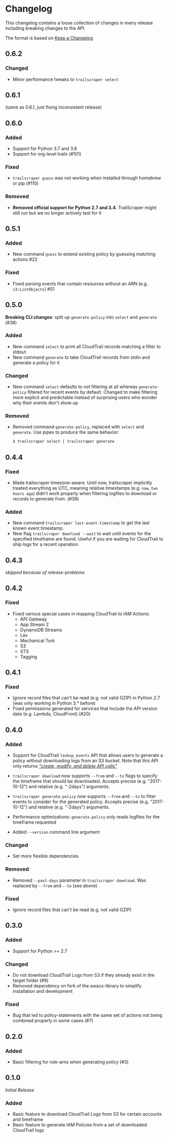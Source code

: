 # Changelog

This changelog contains a loose collection of changes in every release including breaking changes to the API.

The format is based on [Keep a Changelog](http://keepachangelog.com/)

## 0.6.2

### Changed

* Minor performance tweaks to `trailscraper select`

## 0.6.1

(same as 0.6.1, just fixing inconsistent release)

## 0.6.0

### Added

* Support for Python 3.7 and 3.8
* Support for org-level trails (#101)

### Fixed

* `trailscraper guess` was not working when installed through homebrew or pip (#110)

### Removed

* **Removed official support for Python 2.7 and 3.4**. TrailScraper might still run but we no longer actively test for it

## 0.5.1

### Added

* New command `guess` to extend existing policy by guessing matching actions #22

### Fixed

* Fixed parsing events that contain resources without an ARN (e.g. `s3:ListObjects`) #51

## 0.5.0

**Breaking CLI changes**: split up `generate-policy` into `select` and `generate` (#38)

### Added

* New command `select` to print all CloudTrail records matching a filter to stdout
* New command `generate` to take CloudTrail records from stdin and generate a policy for it

### Changed

* New command `select` defaults to not filtering at all whereas `generate-policy` filtered for recent events by default.
  Changed to make filtering more explicit and predictable instead of surprising users who wonder why their events don't show up

### Removed

* Removed command `generate-policy`, replaced with `select` and `generate`. Use pipes to produce the same behavior: 
  ```bash
  $ trailscraper select | trailscraper generate
  ```

## 0.4.4

### Fixed

* Made trailscraper timezone-aware. Until now, trailscraper implicitly treated everything as UTC, meaning relative timestamps (e.g. `now`, `two hours ago`) didn't work properly when filtering logfiles to download or records to generate from. (#39) 

### Added

* New command `trailscraper last-event-timestamp` to get the last known event timestamp.
* New flag `trailscraper download --wait` to wait until events for the specified timeframe are found.
  Useful if you are waiting for CloudTrail to ship logs for a recent operation.


## 0.4.3

_skipped because of release-problems_

## 0.4.2

### Fixed

* Fixed various special cases in mapping CloudTrail to IAM Actions:
  * API Gateway
  * App Stream 2
  * DynamoDB Streams
  * Lex
  * Mechanical Turk
  * S3
  * STS
  * Tagging

## 0.4.1

### Fixed

* Ignore record files that can't be read (e.g. not valid GZIP) in Python 2.7 (was only working in Python 3.* before)
* Fixed permissions generated for services that include the API version date (e.g. Lambda, CloudFront) (#20)

## 0.4.0

### Added

* Support for CloudTrail `lookup_events` API that allows users to generate a policy without downloading logs from an S3 bucket.
  Note that this API only returns _["create, modify, and delete API calls"](https://docs.aws.amazon.com/awscloudtrail/latest/userguide/view-cloudtrail-events-supported-services.html)_
* `trailscraper download` now supports `--from` and `--to` flags to specify the timeframe that should be downloaded. Accepts precise (e.g. "2017-10-12") and relative (e.g. "-2days") arguments.
* `trailscraper generate-policy` now supports `--from` and `--to` to filter events to consider for the generated policy. Accepts precise (e.g. "2017-10-12") and relative (e.g. "-2days") arguments.

* Performance optimizations: `generate-policy` only reads logfiles for the timeframe requested

* Added `--version` command line argument

### Changed

* Set more flexible dependencies

### Removed

* Removed `--past-days` parameter in `trailscraper download`. Was replaced by `--from` and `--to` (see above)

### Fixed

* Ignore record files that can't be read (e.g. not valid GZIP)

## 0.3.0

### Added

* Support for Python >= 2.7

### Changed

* Do not download CloudTrail Logs from S3 if they already exist in the target folder (#9)
* Removed dependency on fork of the awacs-library to simplify installation and development 

### Fixed

* Bug that led to policy-statements with the same set of actions not being combined properly in some cases (#7) 

## 0.2.0

### Added

* Basic filtering for role-arns when generating policy (#3)

## 0.1.0

_Initial Release_

### Added

* Basic feature to download CloudTrail Logs from S3 for certain accounts and timeframe
* Basic feature to generate IAM Policies from a set of downloaded CloudTrail logs
